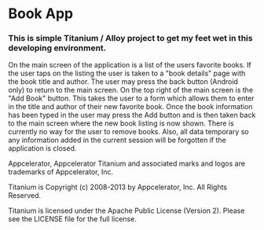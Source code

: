 # Book App

### This is simple Titanium / Alloy project to get my feet wet in this developing environment.

On the main screen of the application is a list of the users favorite books. If the user taps on the listing the user is taken to a "book details" page with the book title and author.
The user may press the back button (Android only) to return to the main screen. On the top right of the main screen is the "Add Book" button. This takes the user to a form which allows them to enter in the title and author of their new favorite book. Once the book information has been typed in the user may press the Add button and is then taken back to the main screen where the new book listing is now shown. There is currently no way for the user to remove books. Also, all data temporary so any information added in the current session will be forgotten if the application is closed.

Appcelerator, Appcelerator Titanium and associated marks and logos are 
trademarks of Appcelerator, Inc. 

Titanium is Copyright (c) 2008-2013 by Appcelerator, Inc. All Rights Reserved.

Titanium is licensed under the Apache Public License (Version 2). Please
see the LICENSE file for the full license.